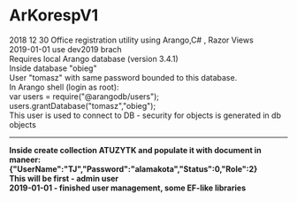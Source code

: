 # ArKorespV1
2018 12 30
Office registration utility using Arango,C# , Razor Views
</br>
2019-01-01 use dev2019 brach
</br>
Requires local Arango database (version 3.4.1)</br>
Inside database "obieg"</br>
User "tomasz" with same password bounded to this database.</br>
In Arango shell (login as root): </br>
var users = require("@arangodb/users");</br>
users.grantDatabase("tomasz","obieg");</br>
This user is used to connect to DB - security for objects is generated in db objects</br>
<hr>
<b>
<div>
Inside create collection ATUZYTK and populate it with document in maneer: </br>
{"UserName":"TJ","Password":"alamakota","Status":0,"Role":2} </br>
This will be first - admin user </br>
2019-01-01 - finished user management, some EF-like libraries
</div>
</p>
